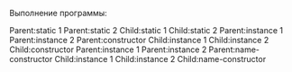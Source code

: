 Выполнение программы:

Parent:static 1
Parent:static 2
Child:static 1
Child:static 2
Parent:instance 1
Parent:instance 2
Parent:constructor
Child:instance 1
Child:instance 2
Child:constructor
Parent:instance 1
Parent:instance 2
Parent:name-constructor
Child:instance 1
Child:instance 2
Child:name-constructor
